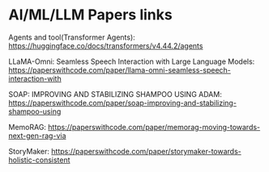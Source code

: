 # AI/ML/LLM Papers links

Agents and tool(Transformer Agents): https://huggingface.co/docs/transformers/v4.44.2/agents 

LLaMA-Omni: Seamless Speech Interaction with Large Language Models: https://paperswithcode.com/paper/llama-omni-seamless-speech-interaction-with

SOAP: IMPROVING AND STABILIZING SHAMPOO USING ADAM: https://paperswithcode.com/paper/soap-improving-and-stabilizing-shampoo-using

MemoRAG: https://paperswithcode.com/paper/memorag-moving-towards-next-gen-rag-via

StoryMaker: https://paperswithcode.com/paper/storymaker-towards-holistic-consistent
